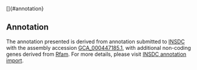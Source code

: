 []{#annotation}

Annotation
----------

The annotation presented is derived from annotation submitted to
[INSDC](http://www.insdc.org) with the assembly accession
[GCA\_000447185.1](http://www.ebi.ac.uk/ena/data/view/GCA_000447185.1),
with additional non-coding genes derived from
[Rfam](http://rfam.xfam.org/). For more details, please visit [INSDC
annotation
import](http://ensemblgenomes.org/info/data/insdc_annotation).
